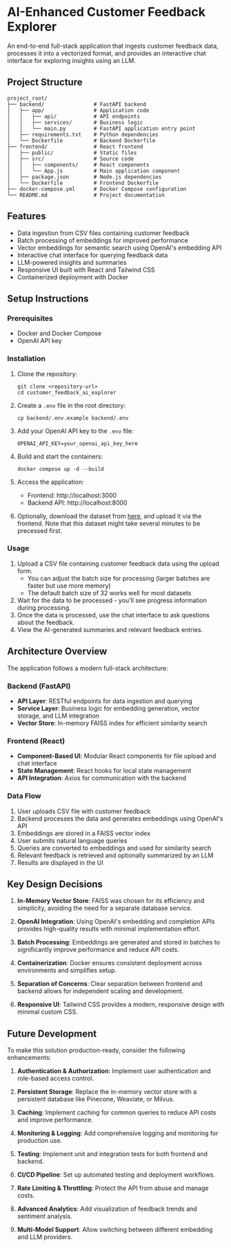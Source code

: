 # AI-Enhanced Customer Feedback Explorer

An end-to-end full-stack application that ingests customer feedback data, processes it into a vectorized format, and provides an interactive chat interface for exploring insights using an LLM.

## Project Structure

```
project_root/
├── backend/                # FastAPI backend
│   ├── app/                # Application code
│   │   ├── api/            # API endpoints
│   │   ├── services/       # Business logic
│   │   └── main.py         # FastAPI application entry point
│   ├── requirements.txt    # Python dependencies
│   └── Dockerfile          # Backend Dockerfile
├── frontend/               # React frontend
│   ├── public/             # Static files
│   ├── src/                # Source code
│   │   ├── components/     # React components
│   │   └── App.js          # Main application component
│   ├── package.json        # Node.js dependencies
│   └── Dockerfile          # Frontend Dockerfile
├── docker-compose.yml      # Docker Compose configuration
└── README.md               # Project documentation
```

## Features

- Data ingestion from CSV files containing customer feedback
- Batch processing of embeddings for improved performance
- Vector embeddings for semantic search using OpenAI's embedding API
- Interactive chat interface for querying feedback data
- LLM-powered insights and summaries
- Responsive UI built with React and Tailwind CSS
- Containerized deployment with Docker

## Setup Instructions

### Prerequisites

- Docker and Docker Compose
- OpenAI API key

### Installation

1. Clone the repository:
   ```
   git clone <repository-url>
   cd customer_feedback_ai_explorer

   ```

2. Create a `.env` file in the root directory:
   ```
   cp backend/.env.example backend/.env
   ```

3. Add your OpenAI API key to the `.env` file:
   ```
   OPENAI_API_KEY=your_openai_api_key_here
   ```

4. Build and start the containers:
   ```
   docker compose up -d --build
   ```

5. Access the application:
   - Frontend: http://localhost:3000
   - Backend API: http://localhost:8000

6. Optionally, download the dataset from [here](https://www.kaggle.com/datasets/mehmetisik/amazon-review), 
    and upload it via the frontend. Note that this dataset might take several minutes to be precessed first.


### Usage

1. Upload a CSV file containing customer feedback data using the upload form.
   - You can adjust the batch size for processing (larger batches are faster but use more memory)
   - The default batch size of 32 works well for most datasets
2. Wait for the data to be processed - you'll see progress information during processing.
3. Once the data is processed, use the chat interface to ask questions about the feedback.
4. View the AI-generated summaries and relevant feedback entries.

## Architecture Overview

The application follows a modern full-stack architecture:

### Backend (FastAPI)

- **API Layer**: RESTful endpoints for data ingestion and querying
- **Service Layer**: Business logic for embedding generation, vector storage, and LLM integration
- **Vector Store**: In-memory FAISS index for efficient similarity search

### Frontend (React)

- **Component-Based UI**: Modular React components for file upload and chat interface
- **State Management**: React hooks for local state management
- **API Integration**: Axios for communication with the backend

### Data Flow

1. User uploads CSV file with customer feedback
2. Backend processes the data and generates embeddings using OpenAI's API
3. Embeddings are stored in a FAISS vector index
4. User submits natural language queries
5. Queries are converted to embeddings and used for similarity search
6. Relevant feedback is retrieved and optionally summarized by an LLM
7. Results are displayed in the UI

## Key Design Decisions

1. **In-Memory Vector Store**: FAISS was chosen for its efficiency and simplicity, avoiding the need for a separate database service.

2. **OpenAI Integration**: Using OpenAI's embedding and completion APIs provides high-quality results with minimal implementation effort.

3. **Batch Processing**: Embeddings are generated and stored in batches to significantly improve performance and reduce API costs.

4. **Containerization**: Docker ensures consistent deployment across environments and simplifies setup.

5. **Separation of Concerns**: Clear separation between frontend and backend allows for independent scaling and development.

6. **Responsive UI**: Tailwind CSS provides a modern, responsive design with minimal custom CSS.

## Future Development

To make this solution production-ready, consider the following enhancements:

1. **Authentication & Authorization**: Implement user authentication and role-based access control.

2. **Persistent Storage**: Replace the in-memory vector store with a persistent database like Pinecone, Weaviate, or Milvus.

4. **Caching**: Implement caching for common queries to reduce API costs and improve performance.

5. **Monitoring & Logging**: Add comprehensive logging and monitoring for production use.

6. **Testing**: Implement unit and integration tests for both frontend and backend.

7. **CI/CD Pipeline**: Set up automated testing and deployment workflows.

8. **Rate Limiting & Throttling**: Protect the API from abuse and manage costs.

9. **Advanced Analytics**: Add visualization of feedback trends and sentiment analysis.

10. **Multi-Model Support**: Allow switching between different embedding and LLM providers.